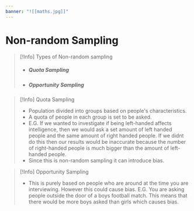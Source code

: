 ```yaml
---
banner: "![[maths.jpg]]"
---
```

# Non-random Sampling

> [!Info] Types of Non-random sampling
>- ##### Quota Sampling
>  - ##### Opportunity Sampling

> [!Info] Quota Sampling 
> - Population divided into groups based on people's characteristics.
> - A quota of people in each group is set to be asked.
> - E.G. If we wanted to investigate if being left-handed affects intelligence, then we would ask a set amount of left handed people and the same amount of right handed people. If we didnt do this then our results would be inaccurate because the number of right-handed people is much bigger than the amount of left-handed people.
> - Since this is non-random sampling it can introduce bias.

>[!Info] Opportunity Sampling 
>- This is purely based on people who are around at the time you are interviewing. However this could cause bias. E.G. You are asking people outside the door of a boys football match. This means that there would be more boys asked than girls which causes bias.

